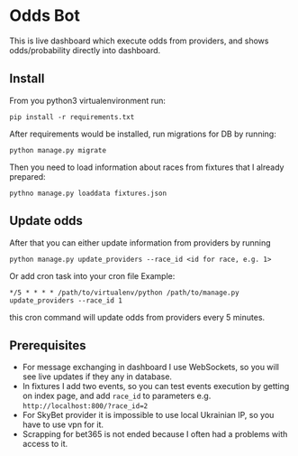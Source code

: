 # Odds Bot

This is live dashboard which execute odds from providers, and shows odds/probability directly into dashboard.

## Install

From you python3 virtualenvironment run:

```pip install -r requirements.txt```

After requirements would be installed, run migrations for DB by running:

```python manage.py migrate```

Then you need to load information about races from fixtures that I already prepared:

```pythno manage.py loaddata fixtures.json```

## Update odds
After that you can either update information from providers by running 

``` python manage.py update_providers --race_id <id for race, e.g. 1> ```

Or add cron task into your cron file
Example:

``` */5 * * * * /path/to/virtualenv/python /path/to/manage.py update_providers --race_id 1 ```

this cron command will update odds from providers every 5 minutes.

## Prerequisites
* For message exchanging in dashboard I use WebSockets, so you will see live updates if they any in database.
* In fixtures I add two events, so you can test events execution by getting on index page, and add `race_id` to parameters e.g. `http://localhost:800/?race_id=2`
* For SkyBet provider it is impossible to use local Ukrainian IP, so you have to use vpn for it.
* Scrapping for bet365 is not ended because I often had a problems with access to it.
